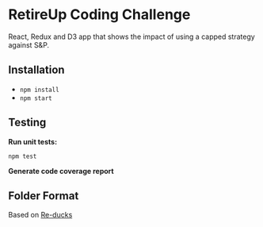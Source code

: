 # RetireUp Coding Challenge

React, Redux and D3 app that shows the impact of using a capped strategy against S&P.

## Installation

* `npm install`
* `npm start`

## Testing

**Run unit tests:**

    npm test

**Generate code coverage report**

## Folder Format

Based on [Re-ducks](https://github.com/alexnm/re-ducks)